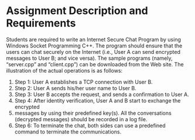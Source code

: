 # Assignment Description and Requirements

Students are required to write an Internet Secure Chat Program by using Windows
Socket Programming C++. The program should ensure that the users can chat securely
on the Internet (i.e., User A can send encrypted messages to User B; and vice versa).
The sample programs (namely, “server.cpp” and “client.cpp”) can be downloaded
from the Web site. The illustration of the actual operations is as follows:

1. Step 1: User A establishes a TCP connection with User B.
2. Step 2: User A sends his/her user name to User B.
3. Step 3: User B accepts the request, and sends a confirmation to User A.
4. Step 4: After identity verification, User A and B start to exchange the encrypted
5. messages by using their predefined key(s). All the conversations (decrypted
   messages) should be recorded in a log file.
6. Step 6: To terminate the chat, both sides can use a predefined command to terminate
   the communications.